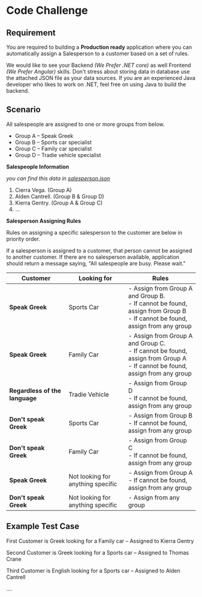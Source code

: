 # Code  Challenge

## Requirement

You are required to building a **Production ready** application where you can automatically assign a Salesperson to a customer based on a set of rules.

We would like to see your Backend *(We Prefer .NET core)* as well Frontend *(We Prefer Angular)* skills. Don't stress about storing data in database use the attached JSON file as your data sources. If you are an experienced Java developer who likes to work on .NET, feel free on using Java to build the backend.

## Scenario

All salespeople are assigned to one or more groups from below.

- Group A – Speak Greek
- Group B – Sports car specialist
- Group C – Family car specialist
- Group D – Tradie vehicle specialist

**Salespeople Information** 

*you can find this data in [salesperson.json](salesperson.json)*

1. Cierra Vega. (Group A)
2. Alden Cantrell. (Group B & Group D)
3. Kierra Gentry. (Group A & Group C)
4. ...

**Salesperson Assigning Rules**

Rules on assigning a specific salesperson to the customer are below in priority order.

If a salesperson is assigned to a customer, that person cannot be assigned to another customer. If there are no salesperson available, application should return a message saying, &quot;All salespeople are busy. Please wait.&quot;

| **Customer** | **Looking for** | **Rules** |
| --- | --- | --- |
| **Speak Greek** | Sports Car | - Assign from Group A and Group B. <br/> - If cannot be found, assign from Group B <br/> - If cannot be found, assign from any group |
| **Speak Greek** | Family Car | - Assign from Group A and Group C. <br/> - If cannot be found, assign from Group A <br/> - If cannot be found, assign from any group |
| **Regardless of the language** | Tradie Vehicle | - Assign from Group D <br/> - If cannot be found, assign from any group |
| **Don't speak Greek** | Sports Car | - Assign from Group B <br/> - If cannot be found, assign from any group |
| **Don't speak Greek** | Family Car | - Assign from Group C <br/> - If cannot be found, assign from any group |
| **Speak Greek** | Not looking for anything specific | - Assign from Group A <br/> - If cannot be found, assign from any group |
| **Don't speak Greek** | Not looking for anything specific | - Assign from any group |


## Example Test Case

First Customer is Greek looking for a Family car – Assigned to Kierra Gentry

Second Customer is Greek looking for a Sports car – Assigned to Thomas Crane

Third Customer is English looking for a Sports car – Assigned to Alden Cantrell

….
